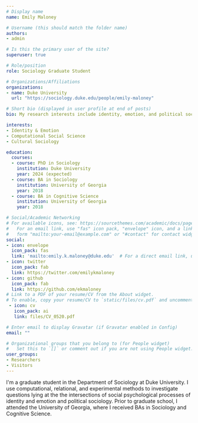 ```yaml
---
# Display name
name: Emily Maloney

# Username (this should match the folder name)
authors:
- admin

# Is this the primary user of the site?
superuser: true

# Role/position
role: Sociology Graduate Student

# Organizations/Affiliations
organizations:
- name: Duke University
  url: "https://sociology.duke.edu/people/emily-maloney"

# Short bio (displayed in user profile at end of posts)
bio: My research interests include identity, emotion, and political sociology.

interests:
- Identity & Emotion
- Computational Social Science
- Cultural Sociology

education:
  courses:
  - course: PhD in Sociology
    institution: Duke University
    year: 2024 (expected)
  - course: BA in Sociology
    institution: University of Georgia
    year: 2018
  - course: BA in Cognitive Science
    institution: University of Georgia
    year: 2018

# Social/Academic Networking
# For available icons, see: https://sourcethemes.com/academic/docs/page-builder/#icons
#   For an email link, use "fas" icon pack, "envelope" icon, and a link in the
#   form "mailto:your-email@example.com" or "#contact" for contact widget.
social:
- icon: envelope
  icon_pack: fas
  link: 'mailto:emily.k.maloney@duke.edu'  # For a direct email link, use "mailto:test@example.org".
- icon: twitter
  icon_pack: fab
  link: https://twitter.com/emilykmaloney
- icon: github
  icon_pack: fab
  link: https://github.com/ekmaloney
# Link to a PDF of your resume/CV from the About widget.
# To enable, copy your resume/CV to `static/files/cv.pdf` and uncomment the lines below.
 - icon: cv
   icon_pack: ai
   link: files/CV_0520.pdf

# Enter email to display Gravatar (if Gravatar enabled in Config)
email: ""

# Organizational groups that you belong to (for People widget)
#   Set this to `[]` or comment out if you are not using People widget.
user_groups:
- Researchers
- Visitors
---
```


I'm a graduate student in the Department of Sociology at Duke University. I use computational, relational, and experimental methods to investigate questions lying at the the intersections of social psychological processes of identity and emotion and political sociology. Prior to graduate school, I attended the University of Georgia, where I received BAs in Sociology and Cognitive Science. 

